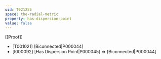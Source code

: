 ```yaml
---
uid: T021255
space: the-radial-metric
property: has-dispersion-point
value: false
---
```

[[Proof]]

* [T001021] [Biconnected|P000044]
* [I000092] [Has Dispersion Point|P000045] => [Biconnected|P000044]

